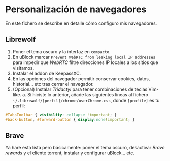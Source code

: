 # Personalización de navegadores

En este fichero se describe en detalle cómo configuro mis navegadores.

## Librewolf

1. Poner el tema oscuro y la interfaz en `compacto`.
2. En uBlock marcar `Prevent WebRTC from leaking local IP addresses` para impedir que *WebRTC* filtre direcciones IP locales a los sitios que visitamos.
3. Instalar el addon de KeepassXC.
4. En las opciones del navegador permitir conservar cookies, datos, historial... etc tras cerrar el navegador.
5. (Opcional) Instalar *Tridactyl* para tener combinaciones de teclas Vim-like.
  a. Si hiciste lo anterior, añade las siguientes líneas al fichero `~/.librewolf/[perfil]/chrome/userChrome.css`, donde `[profile]` es tu perfil: 
  ```css
  #TabsToolbar { visibility: collapse !important; }
  #back-button, #forward-button { display:none!important; }
  ```

## Brave
Ya haré esta lista pero básicamente: poner el tema oscuro, desactivar *Brave rewards* y el cliente torrent, instalar y configurar uBlock... etc.
